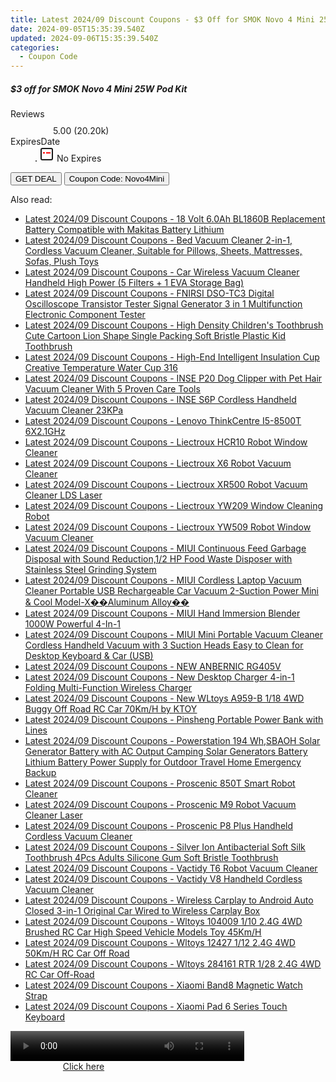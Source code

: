 ```yaml
---
title: Latest 2024/09 Discount Coupons - $3 Off for SMOK Novo 4 Mini 25W Pod Kit
date: 2024-09-05T15:35:39.540Z
updated: 2024-09-06T15:35:39.540Z
categories:
  - Coupon Code
---
```



<div class="max-w-4xl mx-auto grid grid-cols-1 lg:max-w-5xl lg:gap-x-20 lg:grid-cols-2">
  <div class="relative p-3 col-start-1 row-start-1 flex flex-col-reverse rounded-lg bg-gradient-to-t from-black/75 via-black/0 sm:bg-none sm:row-start-2 sm:p-0 lg:row-start-1">
    <h5 class="mt-1 text-lg font-semibold text-white sm:text-slate-900 md:text-2xl dark:sm:text-white">$3 off for SMOK Novo 4 Mini 25W Pod Kit</h5>
  </div>
  
  <div class="col-start-1 col-end-3 row-start-1 grid gap-4 sm:mb-6 sm:grid-cols-4 lg:col-start-2 lg:row-span-6 lg:row-end-6 lg:mb-0 lg:gap-6">
    
  </div>
  <dl class="row-start-2 mt-4 flex items-center text-xs font-medium sm:row-start-3 sm:mt-1 md:mt-2.5 lg:row-start-2">
    <dt class="sr-only">Reviews</dt>
    <dd class="flex items-center text-indigo-600 dark:text-indigo-400">
      <svg width="24" height="24" fill="none" aria-hidden="true" class="mr-1 stroke-current dark:stroke-indigo-500">
        <path d="m12 5 2 5h5l-4 4 2.103 5L12 16l-5.103 3L9 14l-4-4h5l2-5Z" stroke-width="2" stroke-linecap="round" stroke-linejoin="round" />
      </svg>
      <span>5.00 <span class="font-normal text-slate-400">(20.20k)</span></span>
    </dd>
    <dt class="sr-only">ExpiresDate</dt>
    <dd class="flex items-center">
      <svg width="2" height="2" aria-hidden="true" fill="currentColor" class="mx-3 text-slate-300">
        <circle cx="1" cy="1" r="1" />
      </svg>
      <svg width="24" height="24" viewBox="0 0 24 24" fill="none" stroke="currentColor" stroke-width="2">
        <rect x="3" y="3" width="18" height="18" rx="2" fill="#fff" />
        <path d="M6 10L18 10" stroke="red" stroke-width="2" fill="none" />
        <path d="M10 6L10 18" stroke="#fff" stroke-width="2" fill="none" />
      </svg>
      No Expires    </dd>
  </dl>
  <div class="col-start-1 row-start-3 mt-4 self-center sm:col-start-2 sm:row-span-2 sm:row-start-2 sm:mt-0 lg:col-start-1 lg:row-start-3 lg:row-end-4 lg:mt-6">
    <button type="button" onClick="javascript:window.open(decodeURIComponent('https%3A%2F%2Fwww.shareasale.com%2Fu.cfm%3Fd%3D1107728%26m%3D59344%26u%3D4338022'), '_blank');void(0);" class="rounded-lg bg-red-600 px-3 py-2 text-sm font-medium leading-6 text-white">GET DEAL</button>
    <button type="button" onClick="javascript:window.open(decodeURIComponent('https%3A%2F%2Fwww.shareasale.com%2Fu.cfm%3Fd%3D1107728%26m%3D59344%26u%3D4338022'), '_blank');void(0);" class="border-dashed border-2 border-indigo-600 bg-green-100 text-sm leading-6 font-medium py-2 px-3 rounded-lg">Coupon Code: Novo4Mini</button>
  </div>
  <p class="col-start-1 mt-4 text-sm leading-6 sm:col-span-2 lg:col-span-1 lg:row-start-4 lg:mt-6 dark:text-slate-400">
     
  </p>
</div>
<span class="atpl-alsoreadstyle">Also read:</span>
<div><ul>
<li><a href="https://coupons.techidaily.com/coupon-1118500-share-97331-sale/"><u>Latest 2024/09 Discount Coupons - 18 Volt 6.0Ah BL1860B Replacement Battery Compatible with Makitas Battery Lithium</u></a></li>
<li><a href="https://coupons.techidaily.com/coupon-1118510-share-97331-sale/"><u>Latest 2024/09 Discount Coupons - Bed Vacuum Cleaner 2-in-1, Cordless Vacuum Cleaner, Suitable for Pillows, Sheets, Mattresses, Sofas, Plush Toys</u></a></li>
<li><a href="https://coupons.techidaily.com/coupon-1118443-share-97331-sale/"><u>Latest 2024/09 Discount Coupons - Car Wireless Vacuum Cleaner Handheld High Power (5 Filters + 1 EVA Storage Bag)</u></a></li>
<li><a href="https://coupons.techidaily.com/coupon-1118523-share-97331-sale/"><u>Latest 2024/09 Discount Coupons - FNIRSI DSO-TC3 Digital Oscilloscope Transistor Tester Signal Generator 3 in 1 Multifunction Electronic Component Tester</u></a></li>
<li><a href="https://coupons.techidaily.com/coupon-1118495-share-97331-sale/"><u>Latest 2024/09 Discount Coupons - High Density Children's Toothbrush Cute Cartoon Lion Shape Single Packing Soft Bristle Plastic Kid Toothbrush</u></a></li>
<li><a href="https://coupons.techidaily.com/coupon-1118503-share-97331-sale/"><u>Latest 2024/09 Discount Coupons - High-End Intelligent Insulation Cup Creative Temperature Water Cup 316</u></a></li>
<li><a href="https://coupons.techidaily.com/coupon-1118516-share-97331-sale/"><u>Latest 2024/09 Discount Coupons - INSE P20 Dog Clipper with Pet Hair Vacuum Cleaner With 5 Proven Care Tools</u></a></li>
<li><a href="https://coupons.techidaily.com/coupon-1118517-share-97331-sale/"><u>Latest 2024/09 Discount Coupons - INSE S6P Cordless Handheld Vacuum Cleaner 23KPa</u></a></li>
<li><a href="https://coupons.techidaily.com/coupon-1118499-share-97331-sale/"><u>Latest 2024/09 Discount Coupons - Lenovo ThinkCentre I5-8500T 6X2.1GHz</u></a></li>
<li><a href="https://coupons.techidaily.com/coupon-1118515-share-97331-sale/"><u>Latest 2024/09 Discount Coupons - Liectroux HCR10 Robot Window Cleaner</u></a></li>
<li><a href="https://coupons.techidaily.com/coupon-1118512-share-97331-sale/"><u>Latest 2024/09 Discount Coupons - Liectroux X6 Robot Vacuum Cleaner</u></a></li>
<li><a href="https://coupons.techidaily.com/coupon-1118511-share-97331-sale/"><u>Latest 2024/09 Discount Coupons - Liectroux XR500 Robot Vacuum Cleaner LDS Laser</u></a></li>
<li><a href="https://coupons.techidaily.com/coupon-1118514-share-97331-sale/"><u>Latest 2024/09 Discount Coupons - Liectroux YW209 Window Cleaning Robot</u></a></li>
<li><a href="https://coupons.techidaily.com/coupon-1118513-share-97331-sale/"><u>Latest 2024/09 Discount Coupons - Liectroux YW509 Robot Window Vacuum Cleaner</u></a></li>
<li><a href="https://coupons.techidaily.com/coupon-1118507-share-97331-sale/"><u>Latest 2024/09 Discount Coupons - MIUI Continuous Feed Garbage Disposal with Sound Reduction,1/2 HP Food Waste Disposer with Stainless Steel Grinding System</u></a></li>
<li><a href="https://coupons.techidaily.com/coupon-1118509-share-97331-sale/"><u>Latest 2024/09 Discount Coupons - MIUI Cordless Laptop Vacuum Cleaner Portable USB Rechargeable Car Vacuum 2-Suction Power Mini & Cool Model-X��Aluminum Alloy��</u></a></li>
<li><a href="https://coupons.techidaily.com/coupon-1118506-share-97331-sale/"><u>Latest 2024/09 Discount Coupons - MIUI Hand Immersion Blender 1000W Powerful 4-In-1</u></a></li>
<li><a href="https://coupons.techidaily.com/coupon-1118508-share-97331-sale/"><u>Latest 2024/09 Discount Coupons - MIUI Mini Portable Vacuum Cleaner Cordless Handheld Vacuum with 3 Suction Heads Easy to Clean for Desktop Keyboard & Car (USB)</u></a></li>
<li><a href="https://coupons.techidaily.com/coupon-1118493-share-97331-sale/"><u>Latest 2024/09 Discount Coupons - NEW ANBERNIC RG405V</u></a></li>
<li><a href="https://coupons.techidaily.com/coupon-1118504-share-97331-sale/"><u>Latest 2024/09 Discount Coupons - New Desktop Charger 4-in-1 Folding Multi-Function Wireless Charger</u></a></li>
<li><a href="https://coupons.techidaily.com/coupon-1118521-share-97331-sale/"><u>Latest 2024/09 Discount Coupons - New WLtoys A959-B 1/18 4WD Buggy Off Road RC Car 70Km/H by KTOY</u></a></li>
<li><a href="https://coupons.techidaily.com/coupon-1118442-share-97331-sale/"><u>Latest 2024/09 Discount Coupons - Pinsheng Portable Power Bank with Lines</u></a></li>
<li><a href="https://coupons.techidaily.com/coupon-1118522-share-97331-sale/"><u>Latest 2024/09 Discount Coupons - Powerstation 194 Wh,SBAOH Solar Generator Battery with AC Output Camping Solar Generators Battery Lithium Battery Power Supply for Outdoor Travel Home Emergency Backup</u></a></li>
<li><a href="https://coupons.techidaily.com/coupon-1118501-share-97331-sale/"><u>Latest 2024/09 Discount Coupons - Proscenic 850T Smart Robot Cleaner</u></a></li>
<li><a href="https://coupons.techidaily.com/coupon-1118496-share-97331-sale/"><u>Latest 2024/09 Discount Coupons - Proscenic M9 Robot Vacuum Cleaner Laser</u></a></li>
<li><a href="https://coupons.techidaily.com/coupon-1118502-share-97331-sale/"><u>Latest 2024/09 Discount Coupons - Proscenic P8 Plus Handheld Cordless Vacuum Cleaner</u></a></li>
<li><a href="https://coupons.techidaily.com/coupon-1118494-share-97331-sale/"><u>Latest 2024/09 Discount Coupons - Silver Ion Antibacterial Soft Silk Toothbrush 4Pcs Adults Silicone Gum Soft Bristle Toothbrush</u></a></li>
<li><a href="https://coupons.techidaily.com/coupon-1118498-share-97331-sale/"><u>Latest 2024/09 Discount Coupons - Vactidy T6 Robot Vacuum Cleaner</u></a></li>
<li><a href="https://coupons.techidaily.com/coupon-1118497-share-97331-sale/"><u>Latest 2024/09 Discount Coupons - Vactidy V8 Handheld Cordless Vacuum Cleaner</u></a></li>
<li><a href="https://coupons.techidaily.com/coupon-1118505-share-97331-sale/"><u>Latest 2024/09 Discount Coupons - Wireless Carplay to Android Auto Closed 3-in-1 Original Car Wired to Wireless Carplay Box</u></a></li>
<li><a href="https://coupons.techidaily.com/coupon-1118520-share-97331-sale/"><u>Latest 2024/09 Discount Coupons - Wltoys 104009 1/10 2.4G 4WD Brushed RC Car High Speed Vehicle Models Toy 45Km/H</u></a></li>
<li><a href="https://coupons.techidaily.com/coupon-1118519-share-97331-sale/"><u>Latest 2024/09 Discount Coupons - Wltoys 12427 1/12 2.4G 4WD 50Km/H RC Car Off Road</u></a></li>
<li><a href="https://coupons.techidaily.com/coupon-1118518-share-97331-sale/"><u>Latest 2024/09 Discount Coupons - Wltoys 284161 RTR 1/28 2.4G 4WD RC Car Off-Road</u></a></li>
<li><a href="https://coupons.techidaily.com/coupon-1118492-share-97331-sale/"><u>Latest 2024/09 Discount Coupons - Xiaomi Band8 Magnetic Watch Strap</u></a></li>
<li><a href="https://coupons.techidaily.com/coupon-1118524-share-97331-sale/"><u>Latest 2024/09 Discount Coupons - Xiaomi Pad 6 Series Touch Keyboard</u></a></li>
</ul></div>

<ins class="adsbygoogle"
      style="display:block"
      data-ad-client="ca-pub-7571918770474297"
      data-ad-slot="8358498916"
      data-ad-format="auto"
      data-full-width-responsive="true"></ins>
<!-- affiliate ads begin -->
<span id="1936838">
					<video width="374" height="48" style="cursor:pointer"
           poster="//a.impactradius-go.com/display-clicktoplayimage/1936838.png"
           onclick="if(!this.playClicked){this.play();this.setAttribute('controls',true);this.playClicked=true;}">
	   <source src="//a.impactradius-go.com/display-ad/18409-1936838">
	   <img src="//a.impactradius-go.com/display-clicktoplayimage/1936838.png" style="border: none; height: 100%; width: 100%; object-fit: contain">
	</video>
	<div style="width:234px;text-align:center"><a href="javascript:window.open(decodeURIComponent('https%3A%2F%2Fcoinrule.sjv.io%2Fc%2F5597632%2F1936838%2F18409'), '_blank');void(0);">Click here</a></div>
</span>
<img height="0" width="0" src="https://imp.pxf.io/i/5597632/1936838/18409" style="position:absolute;visibility:hidden;" border="0" />
<!-- affiliate ads end -->